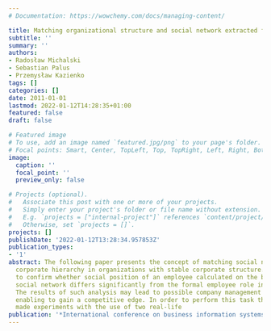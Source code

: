 ```yaml
---
# Documentation: https://wowchemy.com/docs/managing-content/

title: Matching organizational structure and social network extracted from email communication
subtitle: ''
summary: ''
authors:
- Radosław Michalski
- Sebastian Palus
- Przemysław Kazienko
tags: []
categories: []
date: 2011-01-01
lastmod: 2022-01-12T14:28:35+01:00
featured: false
draft: false

# Featured image
# To use, add an image named `featured.jpg/png` to your page's folder.
# Focal points: Smart, Center, TopLeft, Top, TopRight, Left, Right, BottomLeft, Bottom, BottomRight.
image:
  caption: ''
  focal_point: ''
  preview_only: false

# Projects (optional).
#   Associate this post with one or more of your projects.
#   Simply enter your project's folder or file name without extension.
#   E.g. `projects = ["internal-project"]` references `content/project/deep-learning/index.md`.
#   Otherwise, set `projects = []`.
projects: []
publishDate: '2022-01-12T13:28:34.957853Z'
publication_types:
- '1'
abstract: The following paper presents the concept of matching social network and
  corporate hierarchy in organizations with stable corporate structure. The idea allows
  to confirm whether social position of an employee calculated on the basis of the
  social network differs significantly from the formal employee role in the company.
  The results of such analysis may lead to possible company management improvement
  enabling to gain a competitive edge. In order to perform this task the authors have
  made experiments with the use of two real-life
publication: '*International conference on business information systems*'
---
```

